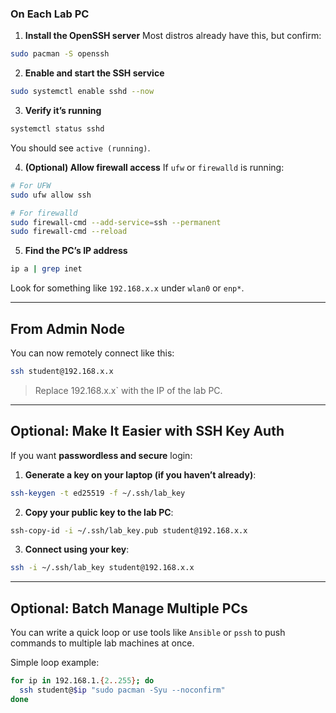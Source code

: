 ### On Each Lab PC

1. **Install the OpenSSH server**
   Most distros already have this, but confirm:

```bash
sudo pacman -S openssh
```

2. **Enable and start the SSH service**

```bash
sudo systemctl enable sshd --now
```

3. **Verify it’s running**

```bash
systemctl status sshd
```

You should see `active (running)`.

4. **(Optional) Allow firewall access**
   If `ufw` or `firewalld` is running:

```bash
# For UFW
sudo ufw allow ssh

# For firewalld
sudo firewall-cmd --add-service=ssh --permanent
sudo firewall-cmd --reload
```

5. **Find the PC’s IP address**

```bash
ip a | grep inet
```

Look for something like `192.168.x.x` under `wlan0` or `enp*`.

---

## From Admin Node

You can now remotely connect like this:

```bash
ssh student@192.168.x.x
```

> Replace 192.168.x.x` with the IP of the lab PC.

---

## Optional: Make It Easier with SSH Key Auth

If you want **passwordless and secure** login:

1. **Generate a key on your laptop (if you haven’t already)**:

```bash
ssh-keygen -t ed25519 -f ~/.ssh/lab_key
```

2. **Copy your public key to the lab PC**:

```bash
ssh-copy-id -i ~/.ssh/lab_key.pub student@192.168.x.x
```

3. **Connect using your key**:

```bash
ssh -i ~/.ssh/lab_key student@192.168.x.x
```

---

## Optional: Batch Manage Multiple PCs

You can write a quick loop or use tools like `Ansible` or `pssh` to push commands to multiple lab machines at once.

Simple loop example:

```bash
for ip in 192.168.1.{2..255}; do
  ssh student@$ip "sudo pacman -Syu --noconfirm"
done
```
